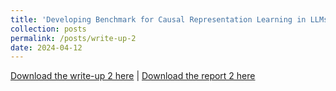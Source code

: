 ```yaml
---
title: 'Developing Benchmark for Causal Representation Learning in LLMs'
collection: posts
permalink: /posts/write-up-2
date: 2024-04-12
---
```


<a href = "http://chengguo2000.github.io/files/Posts/Causal_LLM_Write_Up_2.pdf">Download the write-up 2 here</a>
|
<a href = "http://chengguo2000.github.io/files/Posts/Cheng_Report-2.pdf">Download the report 2 here</a>